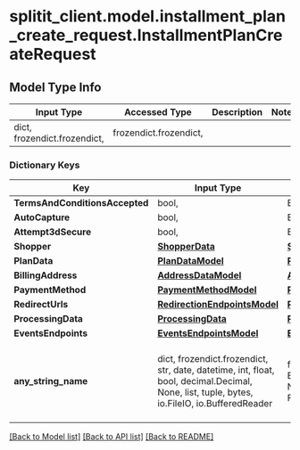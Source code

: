 # splitit_client.model.installment_plan_create_request.InstallmentPlanCreateRequest

## Model Type Info
Input Type | Accessed Type | Description | Notes
------------ | ------------- | ------------- | -------------
dict, frozendict.frozendict,  | frozendict.frozendict,  |  | 

### Dictionary Keys
Key | Input Type | Accessed Type | Description | Notes
------------ | ------------- | ------------- | ------------- | -------------
**TermsAndConditionsAccepted** | bool,  | BoolClass,  |  | 
**AutoCapture** | bool,  | BoolClass,  |  | 
**Attempt3dSecure** | bool,  | BoolClass,  |  | [optional] 
**Shopper** | [**ShopperData**](ShopperData.md) | [**ShopperData**](ShopperData.md) |  | [optional] 
**PlanData** | [**PlanDataModel**](PlanDataModel.md) | [**PlanDataModel**](PlanDataModel.md) |  | [optional] 
**BillingAddress** | [**AddressDataModel**](AddressDataModel.md) | [**AddressDataModel**](AddressDataModel.md) |  | [optional] 
**PaymentMethod** | [**PaymentMethodModel**](PaymentMethodModel.md) | [**PaymentMethodModel**](PaymentMethodModel.md) |  | [optional] 
**RedirectUrls** | [**RedirectionEndpointsModel**](RedirectionEndpointsModel.md) | [**RedirectionEndpointsModel**](RedirectionEndpointsModel.md) |  | [optional] 
**ProcessingData** | [**ProcessingData**](ProcessingData.md) | [**ProcessingData**](ProcessingData.md) |  | [optional] 
**EventsEndpoints** | [**EventsEndpointsModel**](EventsEndpointsModel.md) | [**EventsEndpointsModel**](EventsEndpointsModel.md) |  | [optional] 
**any_string_name** | dict, frozendict.frozendict, str, date, datetime, int, float, bool, decimal.Decimal, None, list, tuple, bytes, io.FileIO, io.BufferedReader | frozendict.frozendict, str, BoolClass, decimal.Decimal, NoneClass, tuple, bytes, FileIO | any string name can be used but the value must be the correct type | [optional]

[[Back to Model list]](../../README.md#documentation-for-models) [[Back to API list]](../../README.md#documentation-for-api-endpoints) [[Back to README]](../../README.md)

